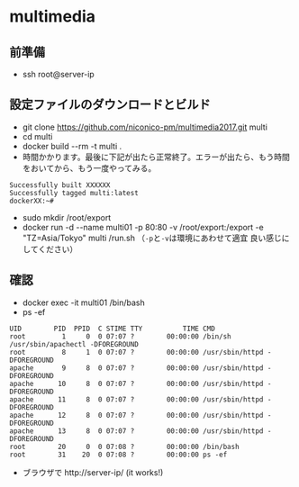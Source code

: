 # multimedia

## 前準備
+ ssh root@server-ip

## 設定ファイルのダウンロードとビルド
+ git clone https://github.com/niconico-pm/multimedia2017.git multi
+ cd multi
+ docker build --rm -t multi .
 + 時間かかります。最後に下記が出たら正常終了。エラーが出たら、もう時間をおいてから、もう一度やってみる。
```
Successfully built XXXXXX
Successfully tagged multi:latest
dockerXX:~#
```

+ sudo mkdir /root/export
+ docker run -d --name multi01 -p 80:80 -v /root/export:/export -e "TZ=Asia/Tokyo" multi /run.sh
（`-p`と`-v`は環境にあわせて適宜 良い感じにしてください）


## 確認
+ docker exec -it multi01 /bin/bash
+ ps -ef
~~~
UID        PID  PPID  C STIME TTY          TIME CMD
root         1     0  0 07:07 ?        00:00:00 /bin/sh /usr/sbin/apachectl -DFOREGROUND
root         8     1  0 07:07 ?        00:00:00 /usr/sbin/httpd -DFOREGROUND
apache       9     8  0 07:07 ?        00:00:00 /usr/sbin/httpd -DFOREGROUND
apache      10     8  0 07:07 ?        00:00:00 /usr/sbin/httpd -DFOREGROUND
apache      11     8  0 07:07 ?        00:00:00 /usr/sbin/httpd -DFOREGROUND
apache      12     8  0 07:07 ?        00:00:00 /usr/sbin/httpd -DFOREGROUND
apache      13     8  0 07:07 ?        00:00:00 /usr/sbin/httpd -DFOREGROUND
root        20     0  0 07:08 ?        00:00:00 /bin/bash
root        31    20  0 07:08 ?        00:00:00 ps -ef
~~~

+ ブラウザで http://server-ip/ (it works!)

